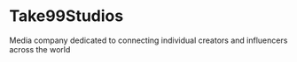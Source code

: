 # Take99Studios
Media company dedicated to connecting individual creators and influencers across the world 
